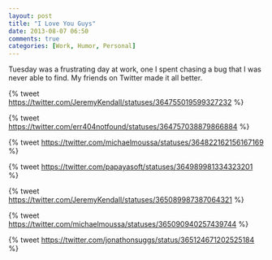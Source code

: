 ```yaml
---
layout: post
title: "I Love You Guys"
date: 2013-08-07 06:50
comments: true
categories: [Work, Humor, Personal]
---
```


Tuesday was a frustrating day at work, one I spent chasing a bug that I 
was never able to find. My friends on Twitter made it all better.

{% tweet https://twitter.com/JeremyKendall/statuses/364755019599327232 %}

{% tweet https://twitter.com/err404notfound/statuses/364757038879866884 %}

{% tweet https://twitter.com/michaelmoussa/statuses/364822162156167169 %}

{% tweet https://twitter.com/papayasoft/statuses/364989981334323201 %}

{% tweet https://twitter.com/JeremyKendall/statuses/365089987387064321 %}

{% tweet https://twitter.com/michaelmoussa/statuses/365090940257439744 %}

{% tweet https://twitter.com/jonathonsuggs/status/365124671202525184 %}
